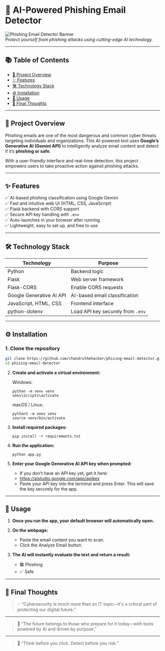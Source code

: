 # 🚨 AI-Powered Phishing Email Detector

![Phishing Email Detector Banner](https://github.com/chandruthehacker/phising-email-detector/blob/main/frontend/thumbnail.png)  
*Protect yourself from phishing attacks using cutting-edge AI technology.*

---

## 📚 Table of Contents

- [🧠 Project Overview](#-project-overview)  
- [✨ Features](#-features)  
- [🛠️ Technology Stack](#-technology-stack)  
- [⚙️ Installation](#-installation)  
- [🚀 Usage](#-usage)  
- [🔐 Final Thoughts](#-final-thoughts)

---

## 🧠 Project Overview

Phishing emails are one of the most dangerous and common cyber threats targeting individuals and organizations. This AI-powered tool uses **Google’s Generative AI (Gemini API)** to intelligently analyze email content and detect if it’s **phishing or safe**.

With a user-friendly interface and real-time detection, this project empowers users to take proactive action against phishing attacks.

---

## ✨ Features

✅ AI-based phishing classification using Google Gemini  
✅ Fast and intuitive web UI (HTML, CSS, JavaScript)  
✅ Flask backend with CORS support  
✅ Secure API key handling with `.env`  
✅ Auto-launches in your browser after running  
✅ Lightweight, easy to set up, and free to use

---

## 🛠️ Technology Stack

| Technology                | Purpose                              |
|---------------------------|--------------------------------------|
| Python                    | Backend logic                        |
| Flask                     | Web server framework                 |
| Flask-CORS                | Enable CORS requests                 |
| Google Generative AI API  | AI-based email classification        |
| JavaScript, HTML, CSS     | Frontend interface                   |
| python-dotenv             | Load API key securely from `.env`    |

---

## ⚙️ Installation

### 1. Clone the repository

```bash
git clone https://github.com/chandruthehacker/phising-email-detector.git
cd phising-email-detector
   ```

2. **Create and activate a virtual environment:**

   Windows:
   ```
   python -m venv venv
   venv\Scripts\activate
   ```
   macOS / Linux:
   ```
   python3 -m venv venv
   source venv/bin/activate
   ```
3. **Install required packages:**
   ```
   pip install -r requirements.txt
   ```
4. **Run the application:**
   ```
   python app.py
   ```
5. **Enter your Google Generative AI API key when prompted:**
   - If you don’t have an API key yet, get it here:
   - https://aistudio.google.com/app/apikey
   - Paste your API key into the terminal and press Enter. This will save the key securely for the app.

---

## 🚀 Usage
1. **Once you run the app, your default browser will automatically open.**

2. **On the webpage:**
   - Paste the email content you want to scan.
   - Click the Analyze Email button.
3. **The AI will instantly evaluate the text and return a result:**
   - 🟥 Phishing
   - ✅ Safe


---

## 🔐 Final Thoughts

>💡 “Cybersecurity is much more than an IT topic—it's a critical part of protecting our digital future.”
---
>🤖 “The future belongs to those who prepare for it today—with tools powered by AI and driven by purpose.”
---
>🧠 “Think before you click. Detect before you risk.”
